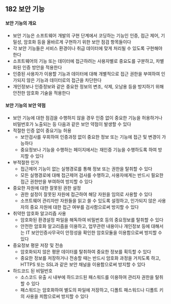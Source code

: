 ## 182 보안 기능

#### 보안 기능의 개요

- 보안 기능은 소프트웨어 개발의 구현 단계에서 코딩하는 기능인 인증, 접근 제어, 기밀성, 암호화 등을 올바르게 구현하기 위한 보안 점검 항목들이다
- 각 보안 기능들은 서비스 환경이나 취급 데이터에 맞게 처리될 수 있도록 구현해야 한다
- 소프트웨어의 기능 또는 데이터에 접근하려는 사용자별로 중요도를 구분하고, 차별화된 인증 방안을 적용한다
- 인증된 사용자가 이용할 기능과 데이터에 대해 개별적으로 접근 권한을 부여하여 인가되지 않은 기능과 데이터로의 접근을 차단한다
- 개인정보나 인증정보와 같은 중요한 정보의 변조, 삭제, 오남용 등을 방지하기 위해 안전한 암호화 기술을 적용한다



#### 보안 기능의 보안 약점

- 보안 기능에 대한 점검을 수행하지 않을 경우 인증 없이 중요한 기능을 허용하거나 비밀번호가 노출되는 등 다음과 같은 보안 약점이 발생할 수 있다
- 적절한 인증 없이 중요기능 허용
  - 보안검사를 우회하여 인증과정 없이 중요한 정보 또는 기능에 접근 및 변경이 가능하다
  - 중요정보나 기능을 수행하는 페이지에서는 재인증 기능을 수행하도록 하여 방지할 수 있다
- 부적절한 인가
  - 접근제어 기능이 없는 실행경로를 통해 정보 또는 권한을 탈취할 수 있다
  - 모든 실행경로에 대해 접근제어 검사를 수행하고, 사용자에게는 반드시 필요한 접근 권한만을 부여하여 방지할 수 있다
- 중요한 자원에 대한 잘못된 권한 설정
  - 권한 설정이 잘못된 자원에 접근하여 해당 자원을 임의로 사용할 수 있다
  - 소프트웨어 관리자만 자원들을 읽고 쓸 수 있도록 설정하고, 인가되지 않은 사용자의 중요 자원에 대한 접근 여부를 검사함으로써 방지할 수 있다
- 취약한 암호화 알고리즘 사용
  - 암호화된 환경설정 파일을 해독하여 비밀번호 등의 중요정보를 탈취할 수 있다
  - 안전한 암호화 알고리즘을 이용하고, 업무관련 내용이나 개인정보 등에 대해서는 IT 보안인증사무국이 안정성을 확인한 암호모듈을 이용함으로써 방지할 수 있다
- 중요정보 평문 저장 및 전송
  - 암호화되지 않은 평문 데이터를 탈취하여 중요한 정보를 획득할 수 있다
  - 중요한 정보를 저장하거나 전송할 때는 반드시 암호화 과정을 거치도록 하고, HTTPS 또는 SSL과 같은 보안 채널을 이용함으로써 방지할 수 있다
- 하드코드 된 비밀번호
  - 소스코드 유출 시 내부에 하드코드된 패스워드를 이용하여 관리자 권한을 탈취할 수 있다
  - 패스워드는 암호화하여 별도의 파일에 저장하고, 디폴트 패스워드나 디폴트 키의 사용을 피함으로써 방지할 수 있다